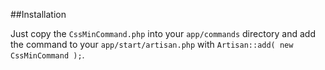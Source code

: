 ##Installation

Just copy the `CssMinCommand.php` into your `app/commands` directory and add the command to your `app/start/artisan.php` with `Artisan::add( new CssMinCommand );`.

